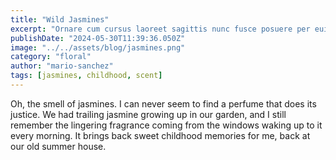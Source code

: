 ```yaml
---
title: "Wild Jasmines"
excerpt: "Ornare cum cursus laoreet sagittis nunc fusce posuere per euismod dis vehicula a, semper fames lacus maecenas dictumst pulvinar neque enim non potenti. Torquent hac sociosqu eleifend potenti."
publishDate: "2024-05-30T11:39:36.050Z"
image: "../../assets/blog/jasmines.png"
category: "floral"
author: "mario-sanchez"
tags: [jasmines, childhood, scent]
---
```


Oh, the smell of jasmines. I can never seem to find a perfume that does its justice. We had trailing jasmine growing up in our garden, and I still remember the lingering fragrance coming from the windows waking up to it every morning. It brings back sweet childhood memories for me, back at our old summer house. 



